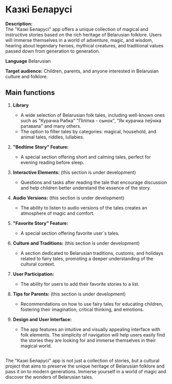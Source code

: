 # Казкі Беларусі

**Description:**  
The "Казкі Беларусі" app offers a unique collection of magical and instructive stories based on the rich heritage of Belarusian folklore. Users will immerse themselves in a world of adventure, magic, and wisdom, hearing about legendary heroes, mythical creatures, and traditional values passed down from generation to generation.

**Language**
Belarusian

**Target audience:**
Children, parents, and anyone interested in Belarusian culture and folklore.


## Main functions

1. **Library**  
   - A wide selection of Belarusian folk tales, including well-known ones such as "Курачка Рабка" "Піліпка - сынок", "Як курачка пеўніка ратавала" and many others.
   - The option to filter tales by categories: magical, household, and animal tales, riddles, lullabies.

2. **"Bedtime Story" Feature:**  
   - A special section offering short and calming tales, perfect for evening reading before sleep.

3. **Interactive Elements:**  (this section is under development) 
   - Questions and tasks after reading the tale that encourage discussion and help children better understand the essence of the story.

4. **Audio Versions:** (this section is under development)
   - The ability to listen to audio versions of the tales creates an atmosphere of magic and comfort.

5. **"Favorite Story" Feature:**  
   - A special section offering favorite user`s tales.

6. **Culture and Traditions:** (this section is under development)
   - A section dedicated to Belarusian traditions, customs, and holidays related to fairy tales, promoting a deeper understanding of the cultural context.

7. **User Participation:**  
   - The ability for users to add their favorite stories to a list.

8. **Tips for Parents:** (this section is under development)
   - Recommendations on how to use fairy tales for educating children, fostering their imagination, critical thinking, and emotions.

9. **Design and User Interface:**  
   - The app features an intuitive and visually appealing interface with folk elements. The simplicity of navigation will help users easily find the stories they are looking for and immerse themselves in their magical world.


## 

The "Казкі Беларусі" app is not just a collection of stories, but a cultural project that aims to preserve the unique heritage of Belarusian folklore and pass it on to modern generations. Immerse yourself in a world of magic and discover the wonders of Belarusian tales.
